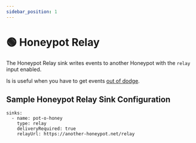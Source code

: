 ```yaml
---
sidebar_position: 1
---
```


# 🟢 Honeypot Relay

The Honeypot Relay sink writes events to another Honeypot with the `relay` input enabled.

Is is useful when you have to get events [out of dodge](https://media1.giphy.com/media/3o7aCTY6X7wDUiKMEw/giphy.gif?cid=790b7611dc06ddd58b410c3f07249f5c9d49ff0a15e8e425&rid=giphy.gif&ct=g).


## Sample Honeypot Relay Sink Configuration

```
sinks:
  - name: pot-o-honey
    type: relay
    deliveryRequired: true
    relayUrl: https://another-honeypot.net/relay
```
